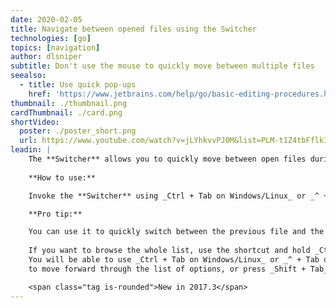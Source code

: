 ```yaml
---
date: 2020-02-05
title: Navigate between opened files using the Switcher
technologies: [go]
topics: [navigation]
author: dlsniper
subtitle: Don't use the mouse to quickly move between multiple files
seealso:
  - title: Use quick pop-ups
    href: 'https://www.jetbrains.com/help/go/basic-editing-procedures.html#quick_popups'
thumbnail: ./thumbnail.png
cardThumbnail: ./card.png
shortVideo:
  poster: ./poster_short.png
  url: https://www.youtube.com/watch?v=jLYhkvvPJ0M&list=PLM-t1Z4tbFflkIOaap4P-BV30ZrZwrDld&index=9
leadin: |
    The **Switcher** allows you to quickly move between open files during your editing session.
    
    **How to use:**

    Invoke the **Switcher** using _Ctrl + Tab on Windows/Linux_ or _^ + Tab on macOS_.

    **Pro tip:**

    You can use it to quickly switch between the previous file and the current one using the shortcut.
    
    If you want to browse the whole list, use the shortcut and hold _Ctrl on Windows/Linux_ or _Shift on macOS_.
    You will be able to use _Ctrl + Tab on Windows/Linux_ or _^ + Tab on macOS_ again
    to move forward through the list of options, or press _Shift + Tab_ and move backward.

    <span class="tag is-rounded">New in 2017.3</span>
---
```


